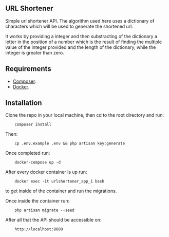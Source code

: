 ## URL Shortener

Simple url shortener API. The algorithm used here uses a dictionary of characters which will be used to generate the shortened url.

It works by providing a integer and then substracting of the dictionary a letter in the position of a number which is the result of finding the multiple value of the integer provided and the length of the dictionary, while the integer is greater than zero.

## Requirements

- [Composer](https://getcomposer.org/download/).
- [Docker](https://www.docker.com/products/docker-desktop).


## Installation

Clone the repo in your local machine, then cd to the root directory and run:
```
    composer install
```

Then:
```
    cp .env.example .env && php artisan key:generate
```

Once completed run:
```
    docker-compose up -d
```

After every docker container is up
run:
```
    docker exec -it urlshortener_app_1 bash
```
to get inside of the container and run the migrations.

Once inside the container run:
```
    php artisan migrate --seed
```

After all that the API should be accessible on: 
``` 
    http://localhost:8080
```
